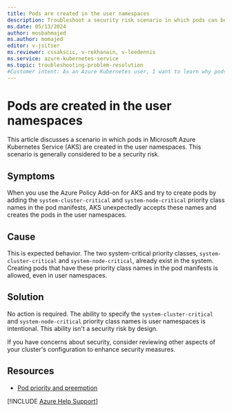 ```yaml
---
title: Pods are created in the user namespaces
description: Troubleshoot a security risk scenario in which pods can be created in the user namespaces in Azure Kubernetes Service (AKS).
ms.date: 05/13/2024
author: mosbahmajed
ms.author: momajed
editor: v-jsitser
ms.reviewer: cssakscic, v-rekhanain, v-leedennis
ms.service: azure-kubernetes-service
ms.topic: troubleshooting-problem-resolution
#Customer intent: As an Azure Kubernetes user, I want to learn why pods can be created in user namespaces so that I can be assured that there isn't a security risk to my Azure Kubernetes Service (AKS) cluster.
---
```

# Pods are created in the user namespaces

This article discusses a scenario in which pods in Microsoft Azure Kubernetes Service (AKS) are created in the user namespaces. This scenario is generally considered to be a security risk.

## Symptoms

When you use the Azure Policy Add-on for AKS and try to create pods by adding the `system-cluster-critical` and `system-node-critical` priority class names in the pod manifests, AKS unexpectedly accepts these names and creates the pods in the user namespaces.

## Cause

This is expected behavior. The two system-critical priority classes, `system-cluster-critical` and `system-node-critical`, already exist in the system. Creating pods that have these priority class names in the pod manifests is allowed, even in user namespaces.

## Solution

No action is required. The ability to specify the `system-cluster-critical` and `system-node-critical` priority class names is user namespaces is intentional. This ability isn't a security risk by design.

If you have concerns about security, consider reviewing other aspects of your cluster's configuration to enhance security measures.

## Resources

- [Pod priority and preemption](https://kubernetes.io/docs/concepts/scheduling-eviction/pod-priority-preemption/)

[!INCLUDE [Azure Help Support](../../../includes/azure-help-support.md)]

